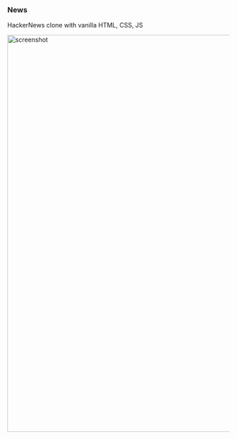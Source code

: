 ### News

HackerNews clone with vanilla HTML, CSS, JS

<img width="900" alt="screenshot" src="https://github.com/user-attachments/assets/136ec1df-1a9e-4866-a23f-657f06e73a71">
